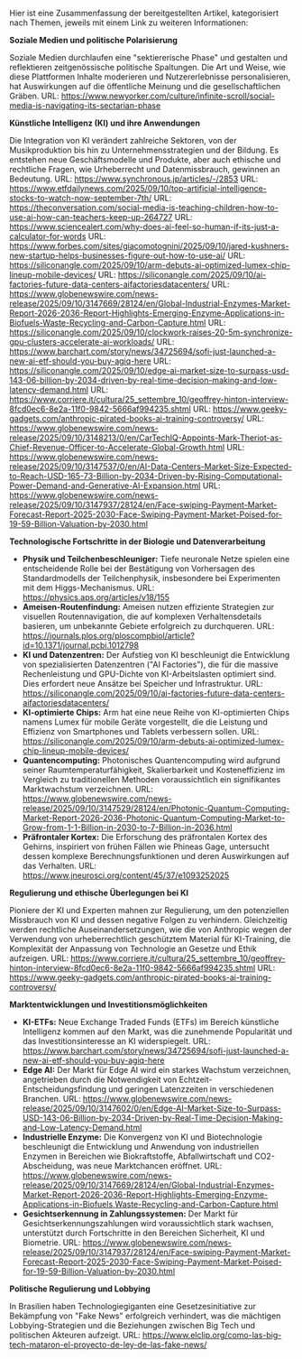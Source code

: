 Hier ist eine Zusammenfassung der bereitgestellten Artikel, kategorisiert nach Themen, jeweils mit einem Link zu weiteren Informationen:

**Soziale Medien und politische Polarisierung**

Soziale Medien durchlaufen eine "sektiererische Phase" und gestalten und reflektieren zeitgenössische politische Spaltungen. Die Art und Weise, wie diese Plattformen Inhalte moderieren und Nutzererlebnisse personalisieren, hat Auswirkungen auf die öffentliche Meinung und die gesellschaftlichen Gräben.
URL: https://www.newyorker.com/culture/infinite-scroll/social-media-is-navigating-its-sectarian-phase

**Künstliche Intelligenz (KI) und ihre Anwendungen**

Die Integration von KI verändert zahlreiche Sektoren, von der Musikproduktion bis hin zu Unternehmensstrategien und der Bildung. Es entstehen neue Geschäftsmodelle und Produkte, aber auch ethische und rechtliche Fragen, wie Urheberrecht und Datenmissbrauch, gewinnen an Bedeutung.
URL: https://www.synchronous.jp/articles/-/2853
URL: https://www.etfdailynews.com/2025/09/10/top-artificial-intelligence-stocks-to-watch-now-september-7th/
URL: https://theconversation.com/social-media-is-teaching-children-how-to-use-ai-how-can-teachers-keep-up-264727
URL: https://www.sciencealert.com/why-does-ai-feel-so-human-if-its-just-a-calculator-for-words
URL: https://www.forbes.com/sites/giacomotognini/2025/09/10/jared-kushners-new-startup-helps-businesses-figure-out-how-to-use-ai/
URL: https://siliconangle.com/2025/09/10/arm-debuts-ai-optimized-lumex-chip-lineup-mobile-devices/
URL: https://siliconangle.com/2025/09/10/ai-factories-future-data-centers-aifactoriesdatacenters/
URL: https://www.globenewswire.com/news-release/2025/09/10/3147669/28124/en/Global-Industrial-Enzymes-Market-Report-2026-2036-Report-Highlights-Emerging-Enzyme-Applications-in-Biofuels-Waste-Recycling-and-Carbon-Capture.html
URL: https://siliconangle.com/2025/09/10/clockwork-raises-20-5m-synchronize-gpu-clusters-accelerate-ai-workloads/
URL: https://www.barchart.com/story/news/34725694/sofi-just-launched-a-new-ai-etf-should-you-buy-agiq-here
URL: https://siliconangle.com/2025/09/10/edge-ai-market-size-to-surpass-usd-143-06-billion-by-2034-driven-by-real-time-decision-making-and-low-latency-demand.html
URL: https://www.corriere.it/cultura/25_settembre_10/geoffrey-hinton-interview-8fcd0ec6-8e2a-11f0-9842-5666af994235.shtml
URL: https://www.geeky-gadgets.com/anthropic-pirated-books-ai-training-controversy/
URL: https://www.globenewswire.com/news-release/2025/09/10/3148213/0/en/CarTechIQ-Appoints-Mark-Theriot-as-Chief-Revenue-Officer-to-Accelerate-Global-Growth.html
URL: https://www.globenewswire.com/news-release/2025/09/10/3147537/0/en/AI-Data-Centers-Market-Size-Expected-to-Reach-USD-165-73-Billion-by-2034-Driven-by-Rising-Computational-Power-Demand-and-Generative-AI-Expansion.html
URL: https://www.globenewswire.com/news-release/2025/09/10/3147937/28124/en/Face-swiping-Payment-Market-Forecast-Report-2025-2030-Face-Swiping-Payment-Market-Poised-for-19-59-Billion-Valuation-by-2030.html

**Technologische Fortschritte in der Biologie und Datenverarbeitung**

*   **Physik und Teilchenbeschleuniger:** Tiefe neuronale Netze spielen eine entscheidende Rolle bei der Bestätigung von Vorhersagen des Standardmodells der Teilchenphysik, insbesondere bei Experimenten mit dem Higgs-Mechanismus.
    URL: https://physics.aps.org/articles/v18/155
*   **Ameisen-Routenfindung:** Ameisen nutzen effiziente Strategien zur visuellen Routennavigation, die auf komplexen Verhaltensdetails basieren, um unbekannte Gebiete erfolgreich zu durchqueren.
    URL: https://journals.plos.org/ploscompbiol/article?id=10.1371/journal.pcbi.1012798
*   **KI und Datenzentren:** Der Aufstieg von KI beschleunigt die Entwicklung von spezialisierten Datenzentren ("AI Factories"), die für die massive Rechenleistung und GPU-Dichte von KI-Arbeitslasten optimiert sind. Dies erfordert neue Ansätze bei Speicher und Infrastruktur.
    URL: https://siliconangle.com/2025/09/10/ai-factories-future-data-centers-aifactoriesdatacenters/
*   **KI-optimierte Chips:** Arm hat eine neue Reihe von KI-optimierten Chips namens Lumex für mobile Geräte vorgestellt, die die Leistung und Effizienz von Smartphones und Tablets verbessern sollen.
    URL: https://siliconangle.com/2025/09/10/arm-debuts-ai-optimized-lumex-chip-lineup-mobile-devices/
*   **Quantencomputing:** Photonisches Quantencomputing wird aufgrund seiner Raumtemperaturfähigkeit, Skalierbarkeit und Kosteneffizienz im Vergleich zu traditionellen Methoden voraussichtlich ein signifikantes Marktwachstum verzeichnen.
    URL: https://www.globenewswire.com/news-release/2025/09/10/3147529/28124/en/Photonic-Quantum-Computing-Market-Report-2026-2036-Photonic-Quantum-Computing-Market-to-Grow-from-1-1-Billion-in-2030-to-7-Billion-in-2036.html
*   **Präfrontaler Kortex:** Die Erforschung des präfrontalen Kortex des Gehirns, inspiriert von frühen Fällen wie Phineas Gage, untersucht dessen komplexe Berechnungsfunktionen und deren Auswirkungen auf das Verhalten.
    URL: https://www.jneurosci.org/content/45/37/e1093252025

**Regulierung und ethische Überlegungen bei KI**

Pioniere der KI und Experten mahnen zur Regulierung, um den potenziellen Missbrauch von KI und dessen negative Folgen zu verhindern. Gleichzeitig werden rechtliche Auseinandersetzungen, wie die von Anthropic wegen der Verwendung von urheberrechtlich geschütztem Material für KI-Training, die Komplexität der Anpassung von Technologie an Gesetze und Ethik aufzeigen.
URL: https://www.corriere.it/cultura/25_settembre_10/geoffrey-hinton-interview-8fcd0ec6-8e2a-11f0-9842-5666af994235.shtml
URL: https://www.geeky-gadgets.com/anthropic-pirated-books-ai-training-controversy/

**Marktentwicklungen und Investitionsmöglichkeiten**

*   **KI-ETFs:** Neue Exchange Traded Funds (ETFs) im Bereich künstliche Intelligenz kommen auf den Markt, was die zunehmende Popularität und das Investitionsinteresse an KI widerspiegelt.
    URL: https://www.barchart.com/story/news/34725694/sofi-just-launched-a-new-ai-etf-should-you-buy-agiq-here
*   **Edge AI:** Der Markt für Edge AI wird ein starkes Wachstum verzeichnen, angetrieben durch die Notwendigkeit von Echtzeit-Entscheidungsfindung und geringen Latenzzeiten in verschiedenen Branchen.
    URL: https://www.globenewswire.com/news-release/2025/09/10/3147602/0/en/Edge-AI-Market-Size-to-Surpass-USD-143-06-Billion-by-2034-Driven-by-Real-Time-Decision-Making-and-Low-Latency-Demand.html
*   **Industrielle Enzyme:** Die Konvergenz von KI und Biotechnologie beschleunigt die Entwicklung und Anwendung von industriellen Enzymen in Bereichen wie Biokraftstoffe, Abfallwirtschaft und CO2-Abscheidung, was neue Marktchancen eröffnet.
    URL: https://www.globenewswire.com/news-release/2025/09/10/3147669/28124/en/Global-Industrial-Enzymes-Market-Report-2026-2036-Report-Highlights-Emerging-Enzyme-Applications-in-Biofuels,Waste-Recycling-and-Carbon-Capture.html
*   **Gesichtserkennung in Zahlungssystemen:** Der Markt für Gesichtserkennungszahlungen wird voraussichtlich stark wachsen, unterstützt durch Fortschritte in den Bereichen Sicherheit, KI und Biometrie.
    URL: https://www.globenewswire.com/news-release/2025/09/10/3147937/28124/en/Face-swiping-Payment-Market-Forecast-Report-2025-2030-Face-Swiping-Payment-Market-Poised-for-19-59-Billion-Valuation-by-2030.html

**Politische Regulierung und Lobbying**

In Brasilien haben Technologiegiganten eine Gesetzesinitiative zur Bekämpfung von "Fake News" erfolgreich verhindert, was die mächtigen Lobbying-Strategien und die Beziehungen zwischen Big Tech und politischen Akteuren aufzeigt.
URL: https://www.elclip.org/como-las-big-tech-mataron-el-proyecto-de-ley-de-las-fake-news/